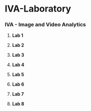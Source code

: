 # IVA-Laboratory

### IVA - Image and Video Analytics

1. **Lab 1**

2. **Lab 2**

3. **Lab 3**


4. **Lab 4**

5. **Lab 5**

6. **Lab 6**

7. **Lab 7**


8. **Lab 8**


